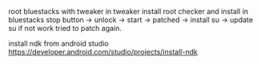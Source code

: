 root bluestacks with tweaker
in tweaker
install root checker and install in bluestacks
stop button -> unlock -> start -> patched -> install su -> update su
if not work tried to patch again.

install ndk from android studio
https://developer.android.com/studio/projects/install-ndk